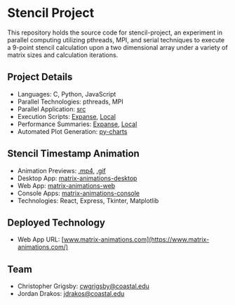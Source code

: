 # Stencil Project

This repository holds the source code for stencil-project, an experiment in parallel computing utilizing pthreads, MPI, and serial techniques to execute a 9-point stencil calculation upon a two dimensional array under a variety of matrix sizes and calculation iterations.

## Project Details

- Languages: C, Python, JavaScript
- Parallel Technologies: pthreads, MPI
- Parallel Application: [src](./src/)
- Execution Scripts: [Expanse](./scripts/expanse/), [Local](./scripts/local/)
- Performance Summaries: [Expanse](./summary/expanse/), [Local](./summary/local/)
- Automated Plot Generation: [py-charts](./py-charts/README.md)

## Stencil Timestamp Animation

- Animation Previews: [.mp4](./matrix-animations-scripts/), [.gif](./matrix-animations-scripts/animation.gif)
- Desktop App: [matrix-animations-desktop](./matrix-animations-desktop/README.md)
- Web App: [matrix-animations-web](./matrix-animations-web/README.md)
- Console Apps: [matrix-animations-console](./matrix-animations-console/README.md)
- Technologies: React, Express, Tkinter, Matplotlib

## Deployed Technology

- Web App URL: [www.matrix-animations.com](https://www.matrix-animations.com/)

## Team

- Christopher Grigsby: cwgrigsby@coastal.edu
- Jordan Drakos: jdrakos@coastal.edu
